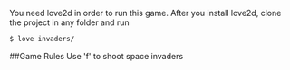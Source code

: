 You need love2d in order to run this game.
After you install love2d, clone the project in any folder and run 

```sh
$ love invaders/
```

##Game Rules
Use 'f' to shoot space invaders